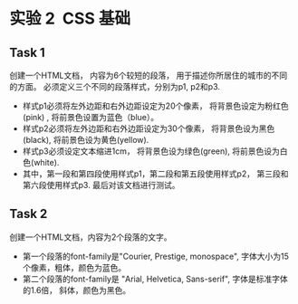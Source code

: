 
# 实验 2  CSS 基础

## Task 1
创建一个HTML文档， 内容为6个较短的段落， 用于描述你所居住的城市的不同的方面。 必须定义三个不同的段落样式，分别为p1, p2和p3. 
* 样式p1必须将左外边距和右外边距设定为20个像素， 将背景色设定为粉红色(pink) , 将前景色设置为蓝色（blue）。 
* 样式p2必须将左外边距和右外边距设定为30个像素， 将背景色设为黑色(black), 将前景色设为黄色(yellow). 
* 样式p3必须设定文本缩进1cm， 将背景色设为绿色(green), 将前景色设为白色(white). 
* 其中，第一段和第四段使用样式p1，第二段和第五段使用样式p2， 第三段和第六段使用样式p3. 最后对该文档进行测试。

## Task 2
创建一个HTML文档，内容为2个段落的文字。 
* 第一个段落的font-family是"Courier, Prestige, monospace", 字体大小为15个像素，粗体，颜色为蓝色。 
* 第二个段落的font-family是 "Arial, Helvetica, Sans-serif", 字体是标准字体的1.6倍， 斜体，颜色为黑色。
